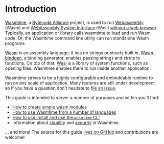 # Introduction

[Wasmtime][github], a [Bytecode Alliance][BA] project, is used to run
[Webassembly][Wasm] (Wasm) and [WebAssembly System Interface][Wasi] (Wasi)
[without a web browser].  Typically, an application or library calls wasmtime to
load and run Wasm code. Or, the Wasmtime command line utility can run standalone
Wasm programs.

[Wasm] is an assembly language: it has no strings or structs built in.
[Wasm-bindgen], a binding generator, enables passing strings and struts to
functions. On top of that, [Wasi] is a library of system functions, such as
opening files. Wasmtime enables them to run inside another application.

Wasmtime strives to be a highly configurable and embeddable runtime to run on
any scale of application. Many features are still under development so if you
have a question don't hesitate to [file an issue][issue].

This guide is intended to server a number of purposes and within you'll find:

* [How to create simple wasm modules](tutorial-create-hello-world.md)
* [How to use Wasmtime from a number of languages](lang.md)
* [How to use install and use the `wasmtime` CLI](cli.md)
* Information about [stability](stability.md) and [security](security.md) in
  Wasmtime.

... and more! The source for this guide [lives on
GitHub](https://github.com/bytecodealliance/wasmtime/tree/master/docs) and
contributions are welcome!

[github]: https://github.com/bytecodealliance/wasmtime
[BA]: https://bytecodealliance.org/
[Wasm]: https://webassembly.org/
[Wasi]: https://wasi.dev
[without a web browser]: https://webassembly.org/docs/non-web/
[Wasm-bindgen]: https://rustwasm.github.io/docs/wasm-bindgen/
[issue]: https://github.com/bytecodealliance/wasmtime/issues/new

